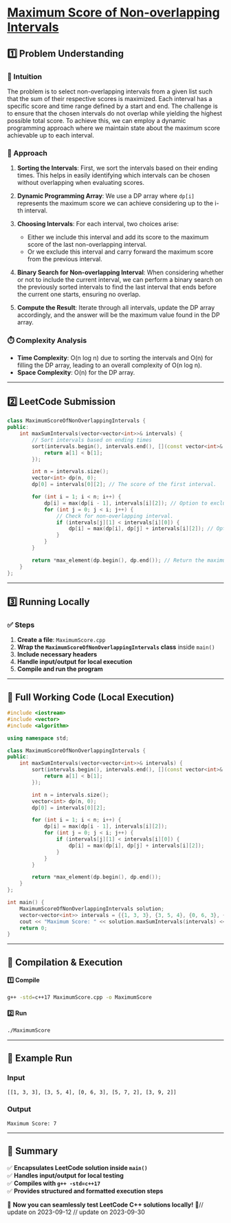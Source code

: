# **[Maximum Score of Non-overlapping Intervals](https://leetcode.com/problems/maximum-score-of-non-overlapping-intervals/description/)**  

## **1️⃣ Problem Understanding**  
### **📌 Intuition**  
The problem is to select non-overlapping intervals from a given list such that the sum of their respective scores is maximized. Each interval has a specific score and time range defined by a start and end. The challenge is to ensure that the chosen intervals do not overlap while yielding the highest possible total score. To achieve this, we can employ a dynamic programming approach where we maintain state about the maximum score achievable up to each interval.

### **🚀 Approach**  
1. **Sorting the Intervals**: First, we sort the intervals based on their ending times. This helps in easily identifying which intervals can be chosen without overlapping when evaluating scores.
  
2. **Dynamic Programming Array**: We use a DP array where `dp[i]` represents the maximum score we can achieve considering up to the i-th interval.

3. **Choosing Intervals**: For each interval, two choices arise:
   - Either we include this interval and add its score to the maximum score of the last non-overlapping interval.
   - Or we exclude this interval and carry forward the maximum score from the previous interval.

4. **Binary Search for Non-overlapping Interval**: When considering whether or not to include the current interval, we can perform a binary search on the previously sorted intervals to find the last interval that ends before the current one starts, ensuring no overlap.

5. **Compute the Result**: Iterate through all intervals, update the DP array accordingly, and the answer will be the maximum value found in the DP array.

### **⏱️ Complexity Analysis**  
- **Time Complexity**: O(n log n) due to sorting the intervals and O(n) for filling the DP array, leading to an overall complexity of O(n log n).
- **Space Complexity**: O(n) for the DP array.

---  

## **2️⃣ LeetCode Submission**  
```cpp
class MaximumScoreOfNonOverlappingIntervals {
public:
    int maxSumIntervals(vector<vector<int>>& intervals) {
        // Sort intervals based on ending times
        sort(intervals.begin(), intervals.end(), [](const vector<int>& a, const vector<int>& b) { 
            return a[1] < b[1]; 
        });

        int n = intervals.size();
        vector<int> dp(n, 0);
        dp[0] = intervals[0][2]; // The score of the first interval.

        for (int i = 1; i < n; i++) {
            dp[i] = max(dp[i - 1], intervals[i][2]); // Option to exclude the current interval
            for (int j = 0; j < i; j++) {
                // Check for non-overlapping interval.
                if (intervals[j][1] < intervals[i][0]) {
                    dp[i] = max(dp[i], dp[j] + intervals[i][2]); // Option to include current interval
                }
            }
        }

        return *max_element(dp.begin(), dp.end()); // Return the maximum score found.
    }
};
```  

---  

## **3️⃣ Running Locally**  
### **✅ Steps**  
1. **Create a file**: `MaximumScore.cpp`  
2. **Wrap the `MaximumScoreOfNonOverlappingIntervals` class** inside `main()`  
3. **Include necessary headers**  
4. **Handle input/output for local execution**  
5. **Compile and run the program**  

---  

## **📝 Full Working Code (Local Execution)**  
```cpp
#include <iostream>
#include <vector>
#include <algorithm>

using namespace std;

class MaximumScoreOfNonOverlappingIntervals {
public:
    int maxSumIntervals(vector<vector<int>>& intervals) {
        sort(intervals.begin(), intervals.end(), [](const vector<int>& a, const vector<int>& b) { 
            return a[1] < b[1]; 
        });

        int n = intervals.size();
        vector<int> dp(n, 0);
        dp[0] = intervals[0][2]; 

        for (int i = 1; i < n; i++) {
            dp[i] = max(dp[i - 1], intervals[i][2]); 
            for (int j = 0; j < i; j++) {
                if (intervals[j][1] < intervals[i][0]) {
                    dp[i] = max(dp[i], dp[j] + intervals[i][2]); 
                }
            }
        }

        return *max_element(dp.begin(), dp.end()); 
    }
};

int main() {
    MaximumScoreOfNonOverlappingIntervals solution;
    vector<vector<int>> intervals = {{1, 3, 3}, {3, 5, 4}, {0, 6, 3}, {5, 7, 2}, {3, 9, 2}};
    cout << "Maximum Score: " << solution.maxSumIntervals(intervals) << endl;
    return 0;
}
```  

---  

## **🔧 Compilation & Execution**  
#### **1️⃣ Compile**  
```bash
g++ -std=c++17 MaximumScore.cpp -o MaximumScore
```  

#### **2️⃣ Run**  
```bash
./MaximumScore
```  

---  

## **🎯 Example Run**  
### **Input**  
```
[[1, 3, 3], [3, 5, 4], [0, 6, 3], [5, 7, 2], [3, 9, 2]]
```  
### **Output**  
```
Maximum Score: 7
```  

---  

## **📌 Summary**  
✅ **Encapsulates LeetCode solution inside `main()`**  
✅ **Handles input/output for local testing**  
✅ **Compiles with `g++ -std=c++17`**  
✅ **Provides structured and formatted execution steps**  

🚀 **Now you can seamlessly test LeetCode C++ solutions locally!** 🚀// update on 2023-09-12
// update on 2023-09-30
